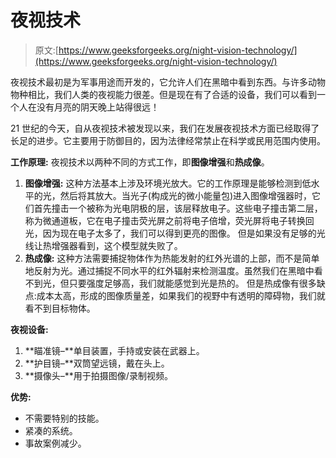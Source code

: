 # 夜视技术

> 原文:[https://www.geeksforgeeks.org/night-vision-technology/](https://www.geeksforgeeks.org/night-vision-technology/)

夜视技术最初是为军事用途而开发的，它允许人们在黑暗中看到东西。与许多动物物种相比，我们人类的夜视能力很差。但是现在有了合适的设备，我们可以看到一个人在没有月亮的阴天晚上站得很远！

21 世纪的今天，自从夜视技术被发现以来，我们在发展夜视技术方面已经取得了长足的进步。它主要用于防御目的，因为法律经常禁止在科学或民用范围内使用。

**工作原理:**
夜视技术以两种不同的方式工作，即**图像增强**和**热成像**。

1.  **图像增强:**
    这种方法基本上涉及环境光放大。它的工作原理是能够检测到低水平的光，然后将其放大。当光子(构成光的微小能量包)进入图像增强器时，它们首先撞击一个被称为光电阴极的层，该层释放电子。这些电子撞击第二层，称为微通道板，它在电子撞击荧光屏之前将电子倍增，荧光屏将电子转换回光，因为现在电子太多了，我们可以得到更亮的图像。
    但是如果没有足够的光线让热增强器看到，这个模型就失败了。
2.  **热成像:**
    这种方法需要捕捉物体作为热能发射的红外光谱的上部，而不是简单地反射为光。通过捕捉不同水平的红外辐射来检测温度。虽然我们在黑暗中看不到光，但只要强度足够高，我们就能感觉到光是热的。
    但是热成像有很多缺点:成本太高，形成的图像质量差，如果我们的视野中有透明的障碍物，我们就看不到目标物体。

**夜视设备:**

1.  **瞄准镜–**单目装置，手持或安装在武器上。
2.  **护目镜–**双筒望远镜，戴在头上。
3.  **摄像头–**用于拍摄图像/录制视频。

**优势:**

*   不需要特别的技能。
*   紧凑的系统。
*   事故案例减少。